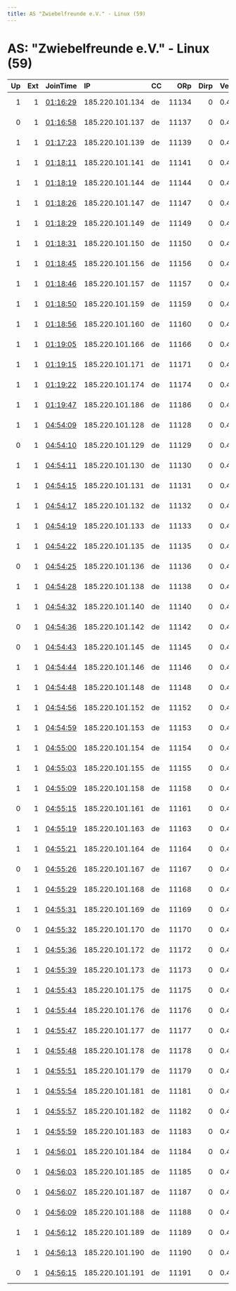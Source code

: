 ```yaml
---
title: AS "Zwiebelfreunde e.V." - Linux (59)
---
```


# AS: "Zwiebelfreunde e.V." - Linux (59)

|   Up |   Ext | JoinTime                                                                                              | IP              | CC   |   ORp |   Dirp | Version   | Contact                   | Nickname    |   eFamMembers |
|-----:|------:|:------------------------------------------------------------------------------------------------------|:----------------|:-----|------:|-------:|:----------|:--------------------------|:------------|--------------:|
|    1 |     1 | [01:16:29](https://nusenu.github.io/OrNetStats/w/relay/ECE6033BCA05BC3A593AF9DF2C5CC12D88C7E14A.html) | 185.220.101.134 | de   | 11134 |      0 | 0.4.7.13  | url:relayon.org proof:uri | relayon1134 |             1 |
|    0 |     1 | [01:16:58](https://nusenu.github.io/OrNetStats/w/relay/ED12CB22CB33C1433CDCD4C5D77AA20E61F3AECE.html) | 185.220.101.137 | de   | 11137 |      0 | 0.4.7.13  | url:relayon.org proof:uri | relayon1137 |             1 |
|    1 |     1 | [01:17:23](https://nusenu.github.io/OrNetStats/w/relay/ABBD3528CFC27E15AF4C18F19BC08BBCA16DEAB5.html) | 185.220.101.139 | de   | 11139 |      0 | 0.4.7.13  | url:relayon.org proof:uri | relayon1139 |             1 |
|    1 |     1 | [01:18:11](https://nusenu.github.io/OrNetStats/w/relay/83721D5AE526BBF18C19C969B166EB5A559E36A2.html) | 185.220.101.141 | de   | 11141 |      0 | 0.4.7.13  | url:relayon.org proof:uri | relayon1141 |             1 |
|    1 |     1 | [01:18:19](https://nusenu.github.io/OrNetStats/w/relay/A944DB7EC17BCD578E696D75C72D04757B2A6D02.html) | 185.220.101.144 | de   | 11144 |      0 | 0.4.7.13  | url:relayon.org proof:uri | relayon1144 |             1 |
|    1 |     1 | [01:18:26](https://nusenu.github.io/OrNetStats/w/relay/E42A20F2DED13F8A22145811133C7E3F63B10607.html) | 185.220.101.147 | de   | 11147 |      0 | 0.4.7.13  | url:relayon.org proof:uri | relayon1147 |             1 |
|    1 |     1 | [01:18:29](https://nusenu.github.io/OrNetStats/w/relay/67DFE854D957701C87F6852B853AF83EE8E0AE34.html) | 185.220.101.149 | de   | 11149 |      0 | 0.4.7.13  | url:relayon.org proof:uri | relayon1149 |             1 |
|    1 |     1 | [01:18:31](https://nusenu.github.io/OrNetStats/w/relay/A9D620A341A7AE2F6118D1C711AC2518C2CA8A99.html) | 185.220.101.150 | de   | 11150 |      0 | 0.4.7.13  | url:relayon.org proof:uri | relayon1150 |             1 |
|    1 |     1 | [01:18:45](https://nusenu.github.io/OrNetStats/w/relay/60BC2D373119A9C0B5ED9EA81BD099AC5CC45795.html) | 185.220.101.156 | de   | 11156 |      0 | 0.4.7.13  | url:relayon.org proof:uri | relayon1156 |             1 |
|    1 |     1 | [01:18:46](https://nusenu.github.io/OrNetStats/w/relay/0ABA99986CC96F80A273E3F08856137A72DEF31F.html) | 185.220.101.157 | de   | 11157 |      0 | 0.4.7.13  | url:relayon.org proof:uri | relayon1157 |             1 |
|    1 |     1 | [01:18:50](https://nusenu.github.io/OrNetStats/w/relay/5B4BA9941C7045C5CAF8D6E748764BB6FEB93360.html) | 185.220.101.159 | de   | 11159 |      0 | 0.4.7.13  | url:relayon.org proof:uri | relayon1159 |             1 |
|    1 |     1 | [01:18:56](https://nusenu.github.io/OrNetStats/w/relay/C6AABFDBC60356D8AAF268E44C2978117924A887.html) | 185.220.101.160 | de   | 11160 |      0 | 0.4.7.13  | url:relayon.org proof:uri | relayon1160 |             1 |
|    1 |     1 | [01:19:05](https://nusenu.github.io/OrNetStats/w/relay/63C51065F45A363727FC069D536AC4F576455DD9.html) | 185.220.101.166 | de   | 11166 |      0 | 0.4.7.13  | url:relayon.org proof:uri | relayon1166 |             1 |
|    1 |     1 | [01:19:15](https://nusenu.github.io/OrNetStats/w/relay/F11D6B9BE67E65A79B8613834A28D77789AA2D82.html) | 185.220.101.171 | de   | 11171 |      0 | 0.4.7.13  | url:relayon.org proof:uri | relayon1171 |             1 |
|    1 |     1 | [01:19:22](https://nusenu.github.io/OrNetStats/w/relay/F69E79681EE8C7E56904926AE870C89C04560A4F.html) | 185.220.101.174 | de   | 11174 |      0 | 0.4.7.13  | url:relayon.org proof:uri | relayon1174 |             1 |
|    1 |     1 | [01:19:47](https://nusenu.github.io/OrNetStats/w/relay/7C6D8FCA96726085622C31BFBC12FD89FAB4759D.html) | 185.220.101.186 | de   | 11186 |      0 | 0.4.7.13  | url:relayon.org proof:uri | relayon1186 |             1 |
|    1 |     1 | [04:54:09](https://nusenu.github.io/OrNetStats/w/relay/403A004838B6477887B8CE7E51393CF0DC34EC2E.html) | 185.220.101.128 | de   | 11128 |      0 | 0.4.7.13  | url:relayon.org proof:uri | relayon1128 |             1 |
|    0 |     1 | [04:54:10](https://nusenu.github.io/OrNetStats/w/relay/1F8C8467BD430D36B9538D8D62F74176A048FE20.html) | 185.220.101.129 | de   | 11129 |      0 | 0.4.7.13  | url:relayon.org proof:uri | relayon1129 |             1 |
|    1 |     1 | [04:54:11](https://nusenu.github.io/OrNetStats/w/relay/C361B532AD3BBBCF020654151E5F23320D8F8812.html) | 185.220.101.130 | de   | 11130 |      0 | 0.4.7.13  | url:relayon.org proof:uri | relayon1130 |             1 |
|    1 |     1 | [04:54:15](https://nusenu.github.io/OrNetStats/w/relay/BD7899597E826C9154F0C35264B5AD17E0B3B7E7.html) | 185.220.101.131 | de   | 11131 |      0 | 0.4.7.13  | url:relayon.org proof:uri | relayon1131 |             1 |
|    1 |     1 | [04:54:17](https://nusenu.github.io/OrNetStats/w/relay/46B716F602EB0AF7BD5BC1CED5A9737FD8D46BF9.html) | 185.220.101.132 | de   | 11132 |      0 | 0.4.7.13  | url:relayon.org proof:uri | relayon1132 |             1 |
|    1 |     1 | [04:54:19](https://nusenu.github.io/OrNetStats/w/relay/33382F0CDA84B56BCB2D337B3781450FED849FED.html) | 185.220.101.133 | de   | 11133 |      0 | 0.4.7.13  | url:relayon.org proof:uri | relayon1133 |             1 |
|    1 |     1 | [04:54:22](https://nusenu.github.io/OrNetStats/w/relay/B1F1CDE96E9DC0AB68F833C0370F7F0F43E29F70.html) | 185.220.101.135 | de   | 11135 |      0 | 0.4.7.13  | url:relayon.org proof:uri | relayon1135 |             1 |
|    0 |     1 | [04:54:25](https://nusenu.github.io/OrNetStats/w/relay/881CC97BF7BA6B2A150931CEBD9F2A2DA5434D0A.html) | 185.220.101.136 | de   | 11136 |      0 | 0.4.7.13  | url:relayon.org proof:uri | relayon1136 |             1 |
|    1 |     1 | [04:54:28](https://nusenu.github.io/OrNetStats/w/relay/3158BE2413AC6A8F0BC3EC343BB056F6D24F2E53.html) | 185.220.101.138 | de   | 11138 |      0 | 0.4.7.13  | url:relayon.org proof:uri | relayon1138 |             1 |
|    1 |     1 | [04:54:32](https://nusenu.github.io/OrNetStats/w/relay/0C741818F254073AF5A3D9F6F31D2A69CEC610EF.html) | 185.220.101.140 | de   | 11140 |      0 | 0.4.7.13  | url:relayon.org proof:uri | relayon1140 |             1 |
|    0 |     1 | [04:54:36](https://nusenu.github.io/OrNetStats/w/relay/B0543A3DF8D402F53998E03CFE1B35845DB27D9D.html) | 185.220.101.142 | de   | 11142 |      0 | 0.4.7.13  | url:relayon.org proof:uri | relayon1142 |             1 |
|    0 |     1 | [04:54:43](https://nusenu.github.io/OrNetStats/w/relay/C746FE39C3592C470ADD8965A0FCBF5DC7EFF091.html) | 185.220.101.145 | de   | 11145 |      0 | 0.4.7.13  | url:relayon.org proof:uri | relayon1145 |             1 |
|    1 |     1 | [04:54:44](https://nusenu.github.io/OrNetStats/w/relay/9EDE6EC99AE77678CD113BFFFC4303CD20A5111F.html) | 185.220.101.146 | de   | 11146 |      0 | 0.4.7.13  | url:relayon.org proof:uri | relayon1146 |             1 |
|    1 |     1 | [04:54:48](https://nusenu.github.io/OrNetStats/w/relay/52FB884DC2B0825EA9D162365BEEFB6D916648EE.html) | 185.220.101.148 | de   | 11148 |      0 | 0.4.7.13  | url:relayon.org proof:uri | relayon1148 |             1 |
|    1 |     1 | [04:54:56](https://nusenu.github.io/OrNetStats/w/relay/B66BDA3E822EEC458DA530A97062362DFE771491.html) | 185.220.101.152 | de   | 11152 |      0 | 0.4.7.13  | url:relayon.org proof:uri | relayon1152 |             1 |
|    1 |     1 | [04:54:59](https://nusenu.github.io/OrNetStats/w/relay/25D7CC3FA3599230CB985F2B6DEAE4D72526CE15.html) | 185.220.101.153 | de   | 11153 |      0 | 0.4.7.13  | url:relayon.org proof:uri | relayon1153 |             1 |
|    1 |     1 | [04:55:00](https://nusenu.github.io/OrNetStats/w/relay/9FAAA5937029C10F612809176DD62EA48917F70C.html) | 185.220.101.154 | de   | 11154 |      0 | 0.4.7.13  | url:relayon.org proof:uri | relayon1154 |             1 |
|    1 |     1 | [04:55:03](https://nusenu.github.io/OrNetStats/w/relay/3B175AF473519C959975F39D8127845405F71CCF.html) | 185.220.101.155 | de   | 11155 |      0 | 0.4.7.13  | url:relayon.org proof:uri | Unnamed     |             1 |
|    1 |     1 | [04:55:09](https://nusenu.github.io/OrNetStats/w/relay/2EB3EC47737C98ABC24D274AFD5C9AD39DB75D7E.html) | 185.220.101.158 | de   | 11158 |      0 | 0.4.7.13  | url:relayon.org proof:uri | relayon1158 |             1 |
|    0 |     1 | [04:55:15](https://nusenu.github.io/OrNetStats/w/relay/0CE59DBA1A9A747A428C711892AC093BBA34C38E.html) | 185.220.101.161 | de   | 11161 |      0 | 0.4.7.13  | url:relayon.org proof:uri | relayon1161 |             1 |
|    1 |     1 | [04:55:19](https://nusenu.github.io/OrNetStats/w/relay/24D6B6B9591A07CCF43B35D559468B19F44DED6A.html) | 185.220.101.163 | de   | 11163 |      0 | 0.4.7.13  | url:relayon.org proof:uri | relayon1163 |             1 |
|    1 |     1 | [04:55:21](https://nusenu.github.io/OrNetStats/w/relay/57588D86F91240BC3D6BA891BDFAF52AF5F6A438.html) | 185.220.101.164 | de   | 11164 |      0 | 0.4.7.13  | url:relayon.org proof:uri | relayon1164 |             1 |
|    0 |     1 | [04:55:26](https://nusenu.github.io/OrNetStats/w/relay/C30EB051B7838234794CCD3F309123AA0A1FC968.html) | 185.220.101.167 | de   | 11167 |      0 | 0.4.7.13  | url:relayon.org proof:uri | relayon1167 |             1 |
|    1 |     1 | [04:55:29](https://nusenu.github.io/OrNetStats/w/relay/9AAB8E74CA1D88F1649B33B8C3CD58F3BF522663.html) | 185.220.101.168 | de   | 11168 |      0 | 0.4.7.13  | url:relayon.org proof:uri | relayon1168 |             1 |
|    1 |     1 | [04:55:31](https://nusenu.github.io/OrNetStats/w/relay/E13B9BD1B368E72C896041136CC2C3986B05C026.html) | 185.220.101.169 | de   | 11169 |      0 | 0.4.7.13  | url:relayon.org proof:uri | relayon1169 |             1 |
|    0 |     1 | [04:55:32](https://nusenu.github.io/OrNetStats/w/relay/D855DE28F6524DD0D326027D35531F922E315B0F.html) | 185.220.101.170 | de   | 11170 |      0 | 0.4.7.13  | url:relayon.org proof:uri | relayon1170 |             1 |
|    1 |     1 | [04:55:36](https://nusenu.github.io/OrNetStats/w/relay/A44A9974AAEAF814534C2F773D87093C733E417D.html) | 185.220.101.172 | de   | 11172 |      0 | 0.4.7.13  | url:relayon.org proof:uri | relayon1172 |             1 |
|    1 |     1 | [04:55:39](https://nusenu.github.io/OrNetStats/w/relay/211AD97025CCC8BF59C4BC557B9D95088EE0634B.html) | 185.220.101.173 | de   | 11173 |      0 | 0.4.7.13  | url:relayon.org proof:uri | relayon1173 |             1 |
|    1 |     1 | [04:55:43](https://nusenu.github.io/OrNetStats/w/relay/668F90D9ECBD73993DDDB6C084B2BD36E97291DF.html) | 185.220.101.175 | de   | 11175 |      0 | 0.4.7.13  | url:relayon.org proof:uri | relayon1175 |             1 |
|    1 |     1 | [04:55:44](https://nusenu.github.io/OrNetStats/w/relay/FA979DCF3A132D3AC796BDFA0C3B64EF76269CCB.html) | 185.220.101.176 | de   | 11176 |      0 | 0.4.7.13  | url:relayon.org proof:uri | relayon1176 |             1 |
|    1 |     1 | [04:55:47](https://nusenu.github.io/OrNetStats/w/relay/856E3A14EC2CAD7412C9A6E8FC0C3FDFD075E8F5.html) | 185.220.101.177 | de   | 11177 |      0 | 0.4.7.13  | url:relayon.org proof:uri | relayon1177 |             1 |
|    1 |     1 | [04:55:48](https://nusenu.github.io/OrNetStats/w/relay/95D150A7C45BCE9675843E2971209C5663834847.html) | 185.220.101.178 | de   | 11178 |      0 | 0.4.7.13  | url:relayon.org proof:uri | relayon1178 |             1 |
|    1 |     1 | [04:55:51](https://nusenu.github.io/OrNetStats/w/relay/B7DAA55B216C9405C6BFCBBC185371C27BD3AD59.html) | 185.220.101.179 | de   | 11179 |      0 | 0.4.7.13  | url:relayon.org proof:uri | relayon1179 |             1 |
|    1 |     1 | [04:55:54](https://nusenu.github.io/OrNetStats/w/relay/E1C7D7DE523C74D671DA30E7B257D5D0C87DB99D.html) | 185.220.101.181 | de   | 11181 |      0 | 0.4.7.13  | url:relayon.org proof:uri | relayon1181 |             1 |
|    1 |     1 | [04:55:57](https://nusenu.github.io/OrNetStats/w/relay/4456241A46FF9C147B9260C2F4D6FF04E1FC512F.html) | 185.220.101.182 | de   | 11182 |      0 | 0.4.7.13  | url:relayon.org proof:uri | relayon1182 |             1 |
|    1 |     1 | [04:55:59](https://nusenu.github.io/OrNetStats/w/relay/41D2E15B17A5922B03DC39F75C50E3E6D872C449.html) | 185.220.101.183 | de   | 11183 |      0 | 0.4.7.13  | url:relayon.org proof:uri | relayon1183 |             1 |
|    1 |     1 | [04:56:01](https://nusenu.github.io/OrNetStats/w/relay/959AA6E855531297F392E44F998765A4FDFA3960.html) | 185.220.101.184 | de   | 11184 |      0 | 0.4.7.13  | url:relayon.org proof:uri | relayon1184 |             1 |
|    0 |     1 | [04:56:03](https://nusenu.github.io/OrNetStats/w/relay/056300E80B971F216DD746217CF7E95D02551880.html) | 185.220.101.185 | de   | 11185 |      0 | 0.4.7.13  | url:relayon.org proof:uri | relayon1185 |             1 |
|    0 |     1 | [04:56:07](https://nusenu.github.io/OrNetStats/w/relay/ACF1590B70FAE7D93053EE902DFCCA93A6D4AE07.html) | 185.220.101.187 | de   | 11187 |      0 | 0.4.7.13  | url:relayon.org proof:uri | relayon1187 |             1 |
|    0 |     1 | [04:56:09](https://nusenu.github.io/OrNetStats/w/relay/FD48EAE020FE48BC135C413AD75193A89A9818D4.html) | 185.220.101.188 | de   | 11188 |      0 | 0.4.7.13  | url:relayon.org proof:uri | relayon1188 |             1 |
|    1 |     1 | [04:56:12](https://nusenu.github.io/OrNetStats/w/relay/F2D19742E57C931F3FA2DB365D1A0A1B9526ED72.html) | 185.220.101.189 | de   | 11189 |      0 | 0.4.7.13  | url:relayon.org proof:uri | relayon1189 |             1 |
|    1 |     1 | [04:56:13](https://nusenu.github.io/OrNetStats/w/relay/0AC435CFCEB5A680503153C33EB3A8C645860145.html) | 185.220.101.190 | de   | 11190 |      0 | 0.4.7.13  | url:relayon.org proof:uri | relayon1190 |             1 |
|    0 |     1 | [04:56:15](https://nusenu.github.io/OrNetStats/w/relay/74F83A902125A0DDA6DF53029F5946F1DCD99415.html) | 185.220.101.191 | de   | 11191 |      0 | 0.4.7.13  | url:relayon.org proof:uri | relayon1191 |             1 |

